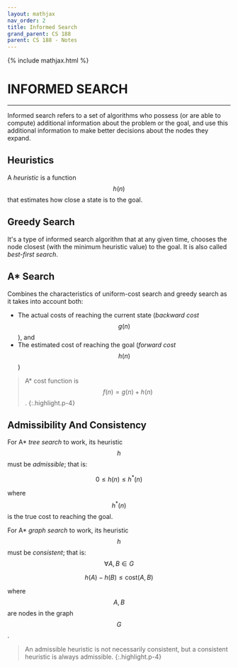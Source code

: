 ```yaml
---
layout: mathjax
nav_order: 2
title: Informed Search
grand_parent: CS 188
parent: CS 188 - Notes
---
```

{% include mathjax.html %}
# INFORMED SEARCH
---


Informed search refers to a set of algorithms who possess (or are able to compute) additional
information about the problem or the goal, and use this additional information to make better
decisions about the nodes they expand.


## Heuristics

A *heuristic* is a function $$h(n)$$ that estimates how close a state is to the goal.


## Greedy Search

It's a type of informed search algorithm that at any given time, chooses the node closest (with
the minimum heuristic value) to the goal. It is also called *best-first search*.


## A* Search

Combines the characteristics of uniform-cost search and greedy search as it takes into account both:

- The actual costs of reaching the current state (*backward cost* $$g(n)$$), and
- The estimated cost of reaching the goal (*forward cost* $$h(n)$$)

> A* cost function is $$f(n) = g(n) + h(n)$$.
{:.highlight.p-4}


## Admissibility And Consistency

For A* *tree search* to work, its heuristic $$h$$ must be *admissible*; that is:

$$ 0 \le h(n) \le h^*(n) $$

where $$h^*(n)$$ is the true cost to reaching the goal.

For A* *graph search* to work, its heuristic $$h$$ must be *consistent*; that is:
$$ \forall A, B \in G  $$

$$ h(A) - h(B) \le \mbox{cost}(A, B) $$

where $$A, B$$ are nodes in the graph $$G$$.

> An admissible heuristic is not necessarily consistent, but a consistent heuristic is always
admissible.
{:.highlight.p-4}